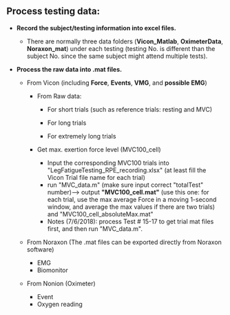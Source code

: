 ## Process testing data:
- **Record the subject/testing information into excel files.**
  - There are normally three data folders (**Vicon_Matlab**, **OximeterData**, **Noraxon_mat**) under each testing (testing No. is different than the subject No. since the same subject might attend multiple tests). 

- **Process the raw data into .mat files.**

   - From Vicon (including **Force**, __Events__, __VMG__, and __possible EMG__)
     - From Raw data: 
		 - For short trials (such as reference trials: resting and MVC)
		 
		 - For long trials 
			 
		 - For extremely long trials 
		 
	 - Get max. exertion force level (MVC100_cell) 
		 - Input the corresponding MVC100 trials into "LegFatigueTesting_RPE_recording.xlsx" (at least fill the Vicon Trial file name for each trial)
         - run "MVC_data.m" (make sure input correct "totalTest" number)--> output **"MVC100_cell.mat"** (use this one: for each trial, use the max average Force in a moving 1-second window, and average the max values if there are two trials) and "MVC100_cell_absoluteMax.mat" 
         - Notes (7/6/2018): process Test # 15-17 to get trial mat files first, and then run "MVC_data.m".
		 
  - From Noraxon (The .mat files can be exported directly from Noraxon software)
     - EMG
     - Biomonitor
   
   - From Nonion (Oximeter)
     - Event
     - Oxygen reading
   
